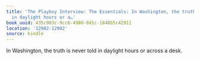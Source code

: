 ```yaml
---
title: 'The Playboy Interview: The Essentials: In Washington, the truth is never told
  in daylight hours or a…'
book_uuid: 435c903c-9cc6-4980-8d1c-1848b5c42911
location: '12902-12902'
source: kindle
---
```


In Washington, the truth is never told in daylight hours or across a desk.